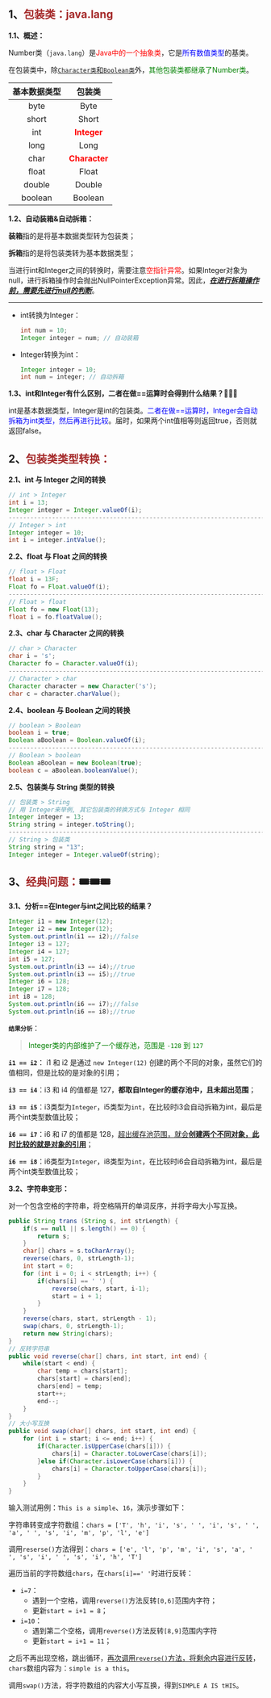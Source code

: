 ## 1、<span style='color:brown'>**包装类：java.lang**</span>

**1.1、概述：**

Number类（`java.lang`）是<span style="color:red">Java中的一个抽象类</span>，它是<span style="color:blue">所有数值类型</span>的基类。

在包装类中，除<u>`Character类`和`Boolean类`</u>外，<span style="color:green">其他包装类都继承了Number类</span>。

| 基本数据类型 |                    包装类                    |
| :----------: | :------------------------------------------: |
|     byte     |                     Byte                     |
|    short     |                    Short                     |
|     int      |  <span style='color:red'>**Integer**</span>  |
|     long     |                     Long                     |
|     char     | <span style='color:red'>**Character**</span> |
|    float     |                    Float                     |
|    double    |                    Double                    |
|   boolean    |                   Boolean                    |

**1.2、自动装箱&自动拆箱：**

**装箱**指的是将基本数据类型转为包装类；

**拆箱**指的是将包装类转为基本数据类型；

​	当进行int和Integer之间的转换时，需要注意<span style="color:red">空指针异常</span>。如果Integer对象为null，进行拆箱操作时会抛出NullPointerException异常。因此，<u>***在进行拆箱操作前，需要先进行null的判断***</u>。

---

- int转换为Integer：

  ```java
  int num = 10;
  Integer integer = num; // 自动装箱
  ```

- Integer转换为int：

  ```java
  Integer integer = 10;
  int num = integer; // 自动拆箱
  ```

**1.3、int和Integer有什么区别，二者在做==运算时会得到什么结果？**🎉🎋🎋

​	int是基本数据类型，Integer是int的包装类。<span style="color:blue">二者在做==运算时，Integer会自动拆箱为int类型，然后再进行比较</span>。届时，如果两个int值相等则返回true，否则就返回false。



## 2、<span style="color:brown">包装类类型转换：</span>

**2.1、int 与 Integer 之间的转换**

```java
// int > Integer
int i = 13;
Integer integer = Integer.valueOf(i);
------------------------------------------------------------------------------------------------------------
// Integer > int
Integer integer = 10;
int i = integer.intValue();
```

**2.2、float 与 Float 之间的转换**

```java
// float > Float
float i = 13F;
Float fo = Float.valueOf(i);
------------------------------------------------------------------------------------------------------------
// Float > float
Float fo = new Float(13);
float i = fo.floatValue();
```

**2.3、char 与 Character 之间的转换**

```java
// char > Character
char i = 's';
Character fo = Character.valueOf(i);
------------------------------------------------------------------------------------------------------------
// Character > char
Character character = new Character('s');
char c = character.charValue();
```

**2.4、boolean 与 Boolean 之间的转换**

```java
// boolean > Boolean
boolean i = true;
Boolean aBoolean = Boolean.valueOf(i);
------------------------------------------------------------------------------------------------------------
// Boolean > boolean
Boolean aBoolean = new Boolean(true);
boolean c = aBoolean.booleanValue();
```

**2.5、包装类与 String 类型的转换**

```java
// 包装类 > String 
// 用 Integer来举例, 其它包装类的转换方式与 Integer 相同
Integer integer = 13;
String string = integer.toString();
------------------------------------------------------------------------------------------------------------
// String > 包装类
String string = "13";
Integer integer = Integer.valueOf(string);
```



## 3、<span style="color:brown">经典问题：</span>🎟️🎟️🎟️

**3.1、分析==在Integer与int之间比较的结果？**

```java
Integer i1 = new Integer(12);
Integer i2 = new Integer(12);
System.out.println(i1 == i2);//false
Integer i3 = 127;
Integer i4 = 127;
int i5 = 127;
System.out.println(i3 == i4);//true
System.out.println(i3 == i5);//true
Integer i6 = 128;
Integer i7 = 128;
int i8 = 128;
System.out.println(i6 == i7);//false
System.out.println(i6 == i8);//true
```

**`结果分析`**：

> <span style="color:green">Integer类的内部维护了一个缓存池，范围是 `-128` 到 `127`</span>

**`i1 == i2`**： i1 和 i2 是通过 `new Integer(12)` 创建的两个不同的对象，虽然它们的值相同，但是比较的是对象的引用；

**`i3 == i4`**：i3 和 i4 的值都是 127，**都取自Integer的缓存池中，且未超出范围**；

**`i3 == i5`**：i3类型为`Integer`，i5类型为`int`，在比较时i3会自动拆箱为int，最后是两个int类型数值比较；

**`i6 == i7`**：i6 和 i7 的值都是 128，<u>超出缓存池范围，就会**创建两个不同对象，此时比较的就是对象的引用**</u>；

**`i6 == i8`**：i6类型为`Integer`，i8类型为`int`，在比较时i6会自动拆箱为int，最后是两个int类型数值比较；

**3.2、字符串变形：**

对一个包含空格的字符串，将空格隔开的单词反序，并将字母大小写互换。

```java
public String trans (String s, int strLength) {
    if(s == null || s.length() == 0) {
        return s;
    }
    char[] chars = s.toCharArray();
    reverse(chars, 0, strLength-1);
    int start = 0;
    for (int i = 0; i < strLength; i++) {
        if(chars[i] == ' ') {
            reverse(chars, start, i-1);
            start = i + 1;
        }
    }
    reverse(chars, start, strLength - 1);
    swap(chars, 0, strLength-1);
    return new String(chars);
}
// 反转字符串
public void reverse(char[] chars, int start, int end) {
    while(start < end) {
        char temp = chars[start];
        chars[start] = chars[end];
        chars[end] = temp;
        start++;
        end--;
    }
}
// 大小写互换
public void swap(char[] chars, int start, int end) {
    for (int i = start; i <= end; i++) {
        if(Character.isUpperCase(chars[i])) {
            chars[i] = Character.toLowerCase(chars[i]);
        }else if(Character.isLowerCase(chars[i])) {
            chars[i] = Character.toUpperCase(chars[i]);
        }
    }
}
```

输入测试用例：`This is a simple`、`16`，演示步骤如下：

字符串转变成字符数组：`chars = ['T', 'h', 'i', 's', ' ', 'i', 's', ' ', 'a', ' ', 's', 'i', 'm', 'p', 'l', 'e']`

调用`reserse()`方法得到：`chars = ['e', 'l', 'p', 'm', 'i', 's', 'a', ' ', 's', 'i', ' ', 's', 'i', 'h', 'T']`

遍历当前的字符数组`chars`，在`chars[i]==' '`时进行反转：

- `i=7`：
  - 遇到一个空格，调用`reverse()`方法反转`[0,6]`范围内字符；
  - 更新`start = i+1 = 8`；
- `i=10`：
  - 遇到第二个空格，调用`reverse()`方法反转`[8,9]`范围内字符
  - 更新`start = i+1 = 11`；

之后不再出现空格，跳出循环，<u>再次调用`reverse()`方法，将剩余内容进行反转</u>，`chars`数组内容为：`simple is a this`。

调用`swap()`方法，将字符数组的内容大小写互换，得到`SIMPLE A IS tHIS`。
